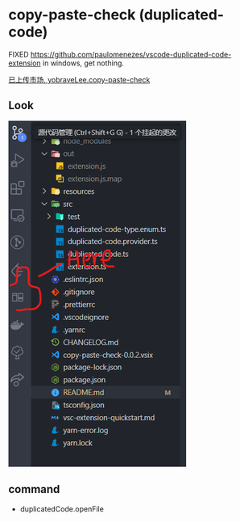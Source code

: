 # copy-paste-check (duplicated-code)

FIXED https://github.com/paulomenezes/vscode-duplicated-code-extension in windows, get nothing.

[已上传市场, yobraveLee.copy-paste-check](https://marketplace.visualstudio.com/items?itemName=yobraveLee.copy-paste-check)


## Look

![demo1](resources/demo1.png)

## command

- duplicatedCode.openFile